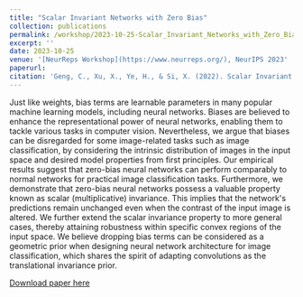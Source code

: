 ```yaml
---
title: "Scalar Invariant Networks with Zero Bias"
collection: publications
permalink: /workshop/2023-10-25-Scalar_Invariant_Networks_with_Zero_Bias
excerpt: ''
date: 2023-10-25
venue: '[NeurReps Workshop](https://www.neurreps.org/), NeurIPS 2023'
paperurl:
citation: 'Geng, C., Xu, X., Ye, H., & Si, X. (2022). Scalar Invariant Networks with Zero Bias. arXiv preprint arXiv:2211.08486.'
---
```


Just like weights, bias terms are learnable parameters in many popular machine learning models, including neural networks. Biases are believed to enhance the representational power of neural networks, enabling them to tackle various tasks in computer vision. Nevertheless, we argue that biases can be disregarded for some image-related tasks such as image classification, by considering the intrinsic distribution of images in the input space and desired model properties from first principles. Our empirical results suggest that zero-bias neural networks can perform comparably to normal networks for practical image classification tasks. Furthermore, we demonstrate that zero-bias neural networks possess a valuable property known as scalar (multiplicative) invariance. This implies that the network's predictions remain unchanged even when the contrast of the input image is altered. We further extend the scalar invariance property to more general cases, thereby attaining robustness within specific convex regions of the input space. We believe dropping bias terms can be considered as a geometric prior when designing neural network architecture for image classification, which shares the spirit of adapting convolutions as the translational invariance prior.

[Download paper here](https://arxiv.org/pdf/2211.08486.pdf)